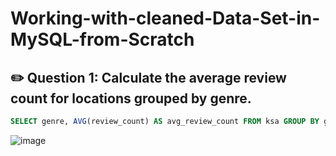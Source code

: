 # Working-with-cleaned-Data-Set-in-MySQL-from-Scratch

## ✏️ Question 1: Calculate the average review count for locations grouped by genre.
```SQL
SELECT genre, AVG(review_count) AS avg_review_count FROM ksa GROUP BY genre;
```
![image](https://github.com/user-attachments/assets/d1cc6246-7411-4adb-a81f-3e0520088f32)
